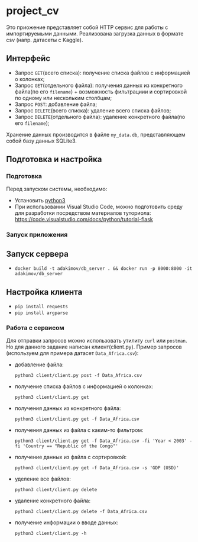 # project_cv

Это приожение представляет собой HTTP сервис для работы с импортируемыми данными. Реализована загрузка данных в формате csv (напр. датасеты с Kaggle).

## Интерфейс

- Запрос ``GET``(всего списка): получение списка файлов с информацией о колонках;
- Запрос ``GET``(отдельного файла): получения данных из конкретного файла(по его ``filename``) + возможность фильтрациии и сортировкой по одному или нескольким столбцам;
- Запрос ``POST``: добавление файла;
- Запрос ``DELETE``(всего списка): удаление всего списка файлов;
- Запрос ``DELETE``(отдельного файла): удаление конкретного файла(по его ``filename``);

Хранение данных производится в файле ``my_data.db``, представляющем собой базу данных SQLite3.


## Подготовка и настройка
### Подготовка
Перед запуском системы, необходимо:
- Установить [python3](https://www.python.org/download/releases/3.0/)
- При использовании Visual Studio Code, можно подготовить среду для разработки посредством материалов туториола: https://code.visualstudio.com/docs/python/tutorial-flask

### Запуск приложения
## Запуск сервера
- ``docker build -t adakimov/db_server . && docker run -p 8000:8000 -it adakimov/db_server``

## Настройка клиента
- ``pip install requests``
- ``pip install argparse``


### Работа с сервисом
Для отправки запросов можно использовать утилиту ``curl`` или ``postman``. Но для данного задание написан клиент(client.py). Пример запросов (используем для примера датасет ``Data_Africa.csv``):
- добавление файла:
  
  ```
  python3 client/client.py post -f Data_Africa.csv
  ```
- получение списка файлов с информацией о колонках:
  
  ```
  python3 client/client.py get
  ```
- получения данных из конкретного файла:
  ```
  python3 client/client.py get -f Data_Africa.csv
  ```
- получения данных из файла с каким-то фильтром:
  ```
  python3 client/client.py get -f Data_Africa.csv -fi 'Year < 2003' -fi 'Country == "Republic of the Congo"'
  ```
- получение данных из файла с сортировкой:
  ```
  python3 client/client.py get -f Data_Africa.csv -s 'GDP (USD)'
  ````
- уделение все файлов:
  ```
  python3 client/client.py delete
  ```
- удаление конкретного файла:
  ```
  python3 client/client.py delete -f Data_Africa.csv
  ```
- получение информации о вводе данных:
  ```
  python3 client/client.py -h
  ```
